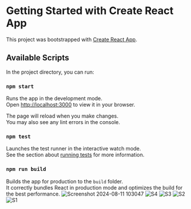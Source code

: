 # Getting Started with Create React App

This project was bootstrapped with [Create React App](https://github.com/facebook/create-react-app).

## Available Scripts

In the project directory, you can run:

### `npm start`

Runs the app in the development mode.\
Open [http://localhost:3000](http://localhost:3000) to view it in your browser.

The page will reload when you make changes.\
You may also see any lint errors in the console.

### `npm test`

Launches the test runner in the interactive watch mode.\
See the section about [running tests](https://facebook.github.io/create-react-app/docs/running-tests) for more information.

### `npm run build`

Builds the app for production to the `build` folder.\
It correctly bundles React in production mode and optimizes the build for the best performance.
![Screenshot 2024-08-11 103047](https://github.com/user-attachments/assets/2d7ec884-ee5a-410d-9ef3-3b4f5bfac716)
![S4](https://github.com/user-attachments/assets/e5390f13-0186-4bed-a568-335cd9086321)
![S3](https://github.com/user-attachments/assets/59a6b9d8-4a40-4f43-a098-5be873c885d8)
![S2](https://github.com/user-attachments/assets/a6ff81c3-2c16-4e9c-820b-cd5ac25b8101)
![S1](https://github.com/user-attachments/assets/f5d0db96-0c1c-4888-8532-bffebf4ef55a)

